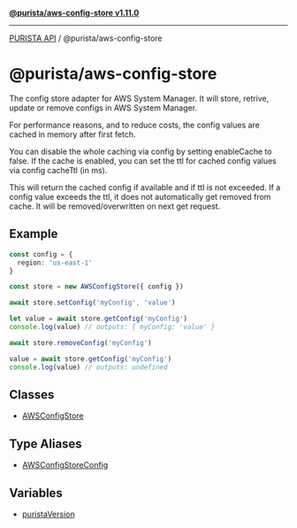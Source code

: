 [**@purista/aws-config-store v1.11.0**](README.md)

***

[PURISTA API](../../packages.md) / @purista/aws-config-store

# @purista/aws-config-store

The config store adapter for AWS System Manager.
It will store, retrive, update or remove configs in AWS System Manager.

For performance reasons, and to reduce costs, the config values are cached in memory after first fetch.

You can disable the whole caching via config by setting enableCache to false.
If the cache is enabled, you can set the ttl for cached config values via config cacheTtl (in ms).

This will return the cached config if available and if ttl is not exceeded.
If a config value exceeds the ttl, it does not automatically get removed from cache.
It will be removed/overwritten on next get request.

## Example

```typescript
const config = {
  region: 'us-east-1'
}

const store = new AWSConfigStore({ config })

await store.setConfig('myConfig', 'value')

let value = await store.getConfig('myConfig')
console.log(value) // outputs: { myConfig: 'value' }

await store.removeConfig('myConfig')

value = await store.getConfig('myConfig')
console.log(value) // outputs: undefined

```

## Classes

- [AWSConfigStore](classes/AWSConfigStore.md)

## Type Aliases

- [AWSConfigStoreConfig](type-aliases/AWSConfigStoreConfig.md)

## Variables

- [puristaVersion](variables/puristaVersion.md)
